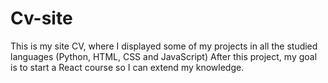 # Cv-site
This is my site CV, where I displayed some of my projects in all the studied languages (Python, HTML, CSS and JavaScript)
After this project, my goal is to start a React course so I can extend my knowledge.
